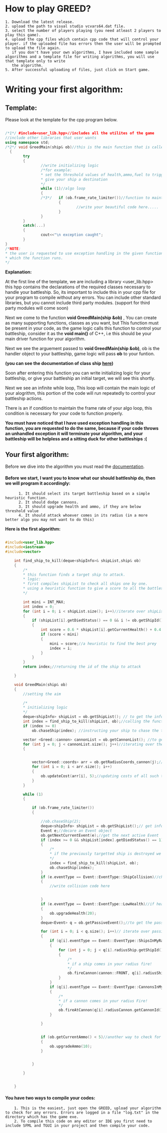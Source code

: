 # How to play GREED?
  
    1. Download the latest release.
    2. upload the path to visual studio vcvars64.dat file.
    3. select the number of players playing (you need atleast 2 players to play this game).
    4. upload the cpp files which contain cpp code that will control your player. if the uploaded file has errors then the user will be prompted to upload the file again.
       if you don't have your own algorithms, I have included some sample algorithms and a template file for writing algorithms, you will use that template only to write 
       the algorithm.
    5. After successful uploading of files, just click on Start game.
    
    

# Writing your first algorithm:
 
 ## Template:
 Please look at the template for the cpp program below.
 
```c++

/*1*/ #include<user_lib.hpp>//includes all the utilites of the game
//include other libraries that user wants
using namespace std;
/*2*/ void GreedMain(ship& ob)//this is the main function that is called to control your ship, ship &ob is the handler object to your battleship
  {
        try
        {
                //write initializing logic
                /*for example:
                * set the threshold values of health,ammo,fuel to trigger the events
                * give your ship a destination
                */
                while (1)//algo loop
                {
                /*3*/	if (ob.frame_rate_limiter())//function to maintain the number of times this loop will run in 1 second. It cannot be changed :)
                        {
                                //write your beautiful code here.....
                        }
                }
        }
        catch(...)
        {
                cout<<"\n exception caught";
        }
}
/*NOTE:
* the user is requested to use exception handling in the given function, if not all exceptions are handled it will terminate your thread on
* which the function runs.
*/

```

**Explanation:**

At the first line of the template, we are including a library <user_lib.hpp> this hpp contains the declarations of the required classes necessary to handle your battleship.
So, its important to include this in your cpp file for your program to compile without any errors.
You can include other standard libraries, but you cannot include third party modules. (support for third party modules will come soon)

Next we come to the function **void GreedMain(ship &ob)** , You can create as many supporting functions, classes as you want, but This function must be present in your code,
as the game logic calls this function to control your battleship, consider it as the **void main()** of C++, i.e this should be your main driver function for your algorithm.

Next we see the arguement passed to **void GreedMain(ship &ob)**, ob is the handler object to your battleship, game logic will pass **ob** to your funtion.
 
 **(you can see the documentation of class ship [here](Documentation.md))**
 
 Soon after entering this function you can write initializing logic for your battleship, or give your battleship an initial target, we will see this shortly.
 
 Next we see an infinite while loop, This loop will contain the main logic of your alogrithm, this portion of the code will run repeatedly to control your battleship actions.
 
 There is an if condition to maintain the frame rate of your algo loop, this condition is necessary for your code to function properly.
 
 **You must have noticed that I have used exception handling in this function, you are requested to do the same, because if your code throws an unhandled exception it will terminate your algorithm, and your battleship will be helpless
 and a sitting duck for other battleships :(**
 
 ## Your first algorithm:
 
 Before we dive into the algorithm you must read the [documentation](documentation.md).
 
 #### Before we start, I want you to know what our should battleship do, then we will program it accordingly:
          1. It should select its target battleship based on a simple heuristic function.
          2. It should dodge cannons.
          3. It should upgrade health and ammo, if they are below threshold value
          4. It should attack whoever comes in its radius (in a more better algo you may not want to do this)
              
**Here is the first algorithm:**

```c++

#include<user_lib.hpp>
#include<iostream>
#include<vector>

	int find_ship_to_kill(deque<shipInfo>& shipList,ship& ob)
	{
		/*
		* this function finds a target ship to attack.
		* logic:
		* first compiles shipList to check all ships one by one.
		* using a heuristic function to give a score to all the battleships and finding the ship having a minimum score
		*/

		int mini = INT_MAX;
		int index = 0;
		for (int i = 0; i < shipList.size(); i++)//iterate over shipList which contains information about all the ships in the game
		{
			if (shipList[i].getDiedStatus() == 0 && i != ob.getShipId()) //checking if the ship is dead or not
			{
				int score = 0.6 * shipList[i].getCurrentHealth() + 0.4 * ob.getDistance(i);//calculating score of each ship
				if (score < mini)
				{
					mini = score;//a heuristic to find the best prey
					index = i;
				}
			}
		}
		return index;//returning the id of the ship to attack

	}

	void GreedMain(ship& ob)
	{
		//setting the aim

		/*
		* initializing logic
		*/
		deque<shipInfo> shipList = ob.getShipList(); // to get the information about all the ships
		int index = find_ship_to_kill(shipList, ob);//calling the function to find the target
		if (index >= 0)
			ob.chaseShip(index); //instructing your ship to chase the target ship

		vector <Greed::cannon> cannonList = ob.getCannonList(); //to get the information about all the cannons in the map
		for (int j = 0; j < cannonList.size(); j++)//iterating over the list of cannons
		{


			vector<Greed::coords> arr = ob.getRadiusCoords_cannon(j);//this function returns the tiles which are in the radius of the cannon in question
			for (int i = 0; i < arr.size(); i++)
			{
				ob.updateCost(arr[i], 5);//updating costs of all such tiles
			}
		}

		while (1)
		{

			if (ob.frame_rate_limiter())
			{

				//ob.chaseShip(2);
				deque<shipInfo> shipList = ob.getShipList();// get information about the ships 
				Event e;//decare an Event object
				ob.getNextCurrentEvent(e);//get the next active Event
				if (index >= 0 && shipList[index].getDiedStatus() == 1)//check if the current target ship is dead
				{
					/*
					* if the previously targetted ship is destroyed we will look for other ship to target
					*/
					index = find_ship_to_kill(shipList, ob);
					ob.chaseShip(index);
				}
				if (e.eventType == Event::EventType::ShipCollision)//checking for an active Event
				{
					//write collision code here


				}
				if (e.eventType == Event::EventType::LowHealth)//if health is low LowHealth event is triggered
				{
					ob.upgradeHealth(20);
				}
				deque<Event> q = ob.getPassiveEvent();//to get the passive events queue

				for (int i = 0; i < q.size(); i++)// iterate over passive event queue
				{
					if (q[i].eventType == Event::EventType::ShipsInMyRadius)//event  is triggered if a ship comes in your radius
					{
						for (int j = 0; j < q[i].radiusShip.getShipId().size(); j++)
						{
							/*
							* if a ship comes in your radius fire!
							*/
							ob.fireCannon(cannon::FRONT, q[i].radiusShip.getShipId()[j], ShipSide::FRONT);
						}
					}
					if (q[i].eventType == Event::EventType::CannonsInMyRadius)
					{
						/*
						* if a cannon comes in your radius Fire!
						*/
						ob.fireAtCannon(q[i].radiusCannon.getCannonId()[0], cannon::FRONT);
					}

				}


				if (ob.getCurrentAmmo() < 5)//another way to check for resources if you don't want to use Events
				{
					ob.upgradeAmmo(10);
				}


			}

		}


	}


```
#### You have two ways to compile your codes:
        1. This is the easiest, just open the GREED, upload your algorithm to check for any errors. Errors are logged in a file "log.txt" in the directory which has the game exe.
        2. To compile this code on any editor or IDE you first need to include SFML and TGUI in your project and then compile your code.
          
         
         
    
             
 
 
 
 
 
 
 
 
 


